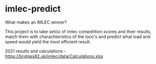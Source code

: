 # imlec-predict
What makes an IMLEC winner?

This project is to take set(s) of imlec competition scores and their results, match them with charachteristics of the loco's and predict what load and speed would yield the most efficient result.

2021 results and calculations - https://bridges82.uk/imlec/data/Calculations.xlsx
